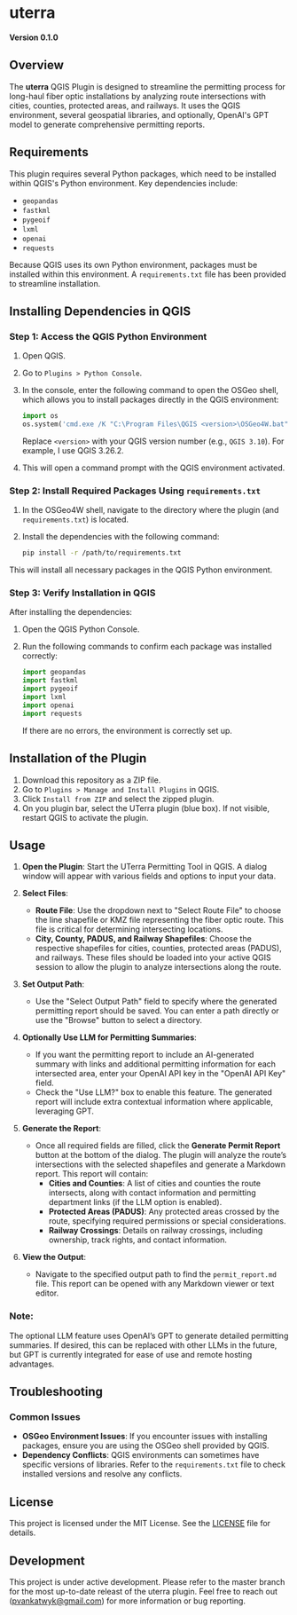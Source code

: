
# uterra

**Version 0.1.0**

## Overview

The **uterra** QGIS Plugin is designed to streamline the permitting process for long-haul fiber optic installations by analyzing route intersections with cities, counties, protected areas, and railways. It uses the QGIS environment, several geospatial libraries, and optionally, OpenAI's GPT model to generate comprehensive permitting reports.

## Requirements

This plugin requires several Python packages, which need to be installed within QGIS's Python environment. Key dependencies include:
- `geopandas`
- `fastkml`
- `pygeoif`
- `lxml`
- `openai`
- `requests`
  
Because QGIS uses its own Python environment, packages must be installed within this environment. A `requirements.txt` file has been provided to streamline installation.

## Installing Dependencies in QGIS

### Step 1: Access the QGIS Python Environment
1. Open QGIS.
2. Go to `Plugins > Python Console`.
3. In the console, enter the following command to open the OSGeo shell, which allows you to install packages directly in the QGIS environment:

   ```python
   import os
   os.system('cmd.exe /K "C:\Program Files\QGIS <version>\OSGeo4W.bat"')
   ```
   
   Replace `<version>` with your QGIS version number (e.g., `QGIS 3.10`). For example, I use QGIS 3.26.2.

4. This will open a command prompt with the QGIS environment activated.

### Step 2: Install Required Packages Using `requirements.txt`

1. In the OSGeo4W shell, navigate to the directory where the plugin (and `requirements.txt`) is located.
2. Install the dependencies with the following command:

   ```bash
   pip install -r /path/to/requirements.txt
   ```

This will install all necessary packages in the QGIS Python environment.

### Step 3: Verify Installation in QGIS

After installing the dependencies:
1. Open the QGIS Python Console.
2. Run the following commands to confirm each package was installed correctly:

   ```python
   import geopandas
   import fastkml
   import pygeoif
   import lxml
   import openai
   import requests
   ```

   If there are no errors, the environment is correctly set up.

## Installation of the Plugin

1. Download this repository as a ZIP file.
2. Go to `Plugins > Manage and Install Plugins` in QGIS.
3. Click `Install from ZIP` and select the zipped plugin.
4. On you plugin bar, select the UTerra plugin (blue box). If not visible, restart QGIS to activate the plugin.

## Usage


1. **Open the Plugin**: Start the UTerra Permitting Tool in QGIS. A dialog window will appear with various fields and options to input your data.

2. **Select Files**:
   - **Route File**: Use the dropdown next to "Select Route File" to choose the line shapefile or KMZ file representing the fiber optic route. This file is critical for determining intersecting locations.
   - **City, County, PADUS, and Railway Shapefiles**: Choose the respective shapefiles for cities, counties, protected areas (PADUS), and railways. These files should be loaded into your active QGIS session to allow the plugin to analyze intersections along the route.
   
3. **Set Output Path**:
   - Use the "Select Output Path" field to specify where the generated permitting report should be saved. You can enter a path directly or use the "Browse" button to select a directory.

4. **Optionally Use LLM for Permitting Summaries**:
   - If you want the permitting report to include an AI-generated summary with links and additional permitting information for each intersected area, enter your OpenAI API key in the "OpenAI API Key" field.
   - Check the "Use LLM?" box to enable this feature. The generated report will include extra contextual information where applicable, leveraging GPT.

5. **Generate the Report**:
   - Once all required fields are filled, click the **Generate Permit Report** button at the bottom of the dialog. The plugin will analyze the route’s intersections with the selected shapefiles and generate a Markdown report. This report will contain:
     - **Cities and Counties**: A list of cities and counties the route intersects, along with contact information and permitting department links (if the LLM option is enabled).
     - **Protected Areas (PADUS)**: Any protected areas crossed by the route, specifying required permissions or special considerations.
     - **Railway Crossings**: Details on railway crossings, including ownership, track rights, and contact information.

6. **View the Output**:
   - Navigate to the specified output path to find the `permit_report.md` file. This report can be opened with any Markdown viewer or text editor.

### Note:
The optional LLM feature uses OpenAI’s GPT to generate detailed permitting summaries. If desired, this can be replaced with other LLMs in the future, but GPT is currently integrated for ease of use and remote hosting advantages.


## Troubleshooting

### Common Issues

- **OSGeo Environment Issues**: If you encounter issues with installing packages, ensure you are using the OSGeo shell provided by QGIS.
- **Dependency Conflicts**: QGIS environments can sometimes have specific versions of libraries. Refer to the `requirements.txt` file to check installed versions and resolve any conflicts.

## License

This project is licensed under the MIT License. See the [LICENSE](LICENSE) file for details.

## Development
This project is under active development. Please refer to the master branch for the most up-to-date releast of the uterra plugin. Feel free to reach out (pvankatwyk@gmail.com) for more information or bug reporting.
